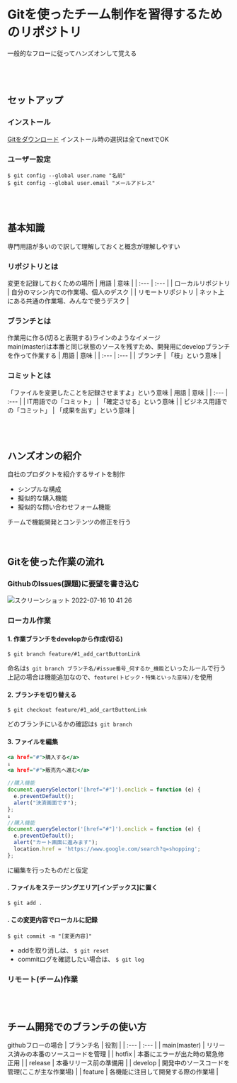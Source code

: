 # Gitを使ったチーム制作を習得するためのリポジトリ
一般的なフローに従ってハンズオンして覚える
<br><br><br><br>




## セットアップ
### インストール
[Gitをダウンロード](https://git-scm.com/)
インストール時の選択は全てnextでOK

### ユーザー設定
```
$ git config --global user.name "名前"
$ git config --global user.email "メールアドレス"
```
<br><br>


## 基本知識
専門用語が多いので訳して理解しておくと概念が理解しやすい
### リポジトリとは
変更を記録しておくための場所
| 用語 | 意味 |
| :--- | :--- |
| ローカルリポジトリ | 自分のマシン内での作業場、個人のデスク |
| リモートリポジトリ | ネット上にある共通の作業場、みんなで使うデスク |
### ブランチとは
作業用に作る(切ると表現する)ラインのようなイメージ  
main(master)は本番と同じ状態のソースを残すため、開発用にdevelopブランチを作って作業する
| 用語 | 意味 |
| :--- | :--- |
| ブランチ | 「枝」という意味 |
### コミットとは
「ファイルを変更したことを記録させますよ」という意味
| 用語 | 意味 |
| :--- | :--- |
| IT用語での「コミット」 | 「確定させる」という意味 |
| ビジネス用語での「コミット」 | 「成果を出す」という意味 |


<br><br>


## ハンズオンの紹介
自社のプロダクトを紹介するサイトを制作  
* シンプルな構成
* 擬似的な購入機能
* 擬似的な問い合わせフォーム機能


チームで機能開発とコンテンツの修正を行う<br>
<br><br>


## Gitを使った作業の流れ
### GithubのIssues(課題)に要望を書き込む
![スクリーンショット 2022-07-16 10 41 26](https://user-images.githubusercontent.com/76714091/179330299-9f9d5dda-c2bd-481f-9133-1fb0639dd2ff.jpg)

### ローカル作業
#### 1. 作業ブランチをdevelopから作成(切る)
```
$ git branch feature/#1_add_cartButtonLink
```
命名は`$ git branch ブランチ名/#issue番号_何するか_機能`といったルールで行う    
上記の場合は機能追加なので、`feature(トピック・特集といった意味)/`を使用


#### 2. ブランチを切り替える
```
$ git checkout feature/#1_add_cartButtonLink
```
どのブランチにいるかの確認は`$ git branch`

#### 3. ファイルを編集
```html:index.html
<a href="#">購入する</a>
↓
<a href="#">販売先へ進む</a>
```
```javascript:common.js
//購入機能
document.querySelector('[href="#"]').onclick = function (e) {
  e.preventDefault();
  alert("決済画面です");
};
↓
//購入機能
document.querySelector('[href="#"]').onclick = function (e) {
  e.preventDefault();
  alert("カート画面に進みます");
  location.href = 'https://www.google.com/search?q=shopping';
};
```
に編集を行ったものだと仮定
#### . ファイルをステージングエリア[インデックス]に置く
```
$ git add .
```
#### . この変更内容でローカルに記録
```
$ git commit -m "[変更内容]"
```
  
* addを取り消しは、 `$ git reset`
* commitログを確認したい場合は、 `$ git log`

### リモート(チーム)作業

<br><br>


## チーム開発でのブランチの使い方
githubフローの場合
| ブランチ名 | 役割 |
| :--- | :--- |
| main(master) | リリース済みの本番のソースコードを管理 |
| hotfix | 本番にエラーが出た時の緊急修正用 |
| release | 本番リリース前の準備用 |
| develop | 開発中のソースコードを管理(ここが主な作業場) |
| feature | 各機能に注目して開発する際の作業場 |
